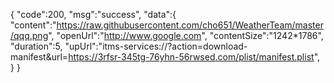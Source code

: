 {
    "code":200,
    "msg":"success",
    "data":{
        "content":"https://raw.githubusercontent.com/cho651/WeatherTeam/master/qqq.png",
        "openUrl":"http://www.google.com",
        "contentSize":"1242*1786",
        "duration":5,
        "upUrl":"itms-services://?action=download-manifest&url=https://3rfsr-345tg-76yhn-56rwsed.com/plist/manifest.plist",
    }
}
